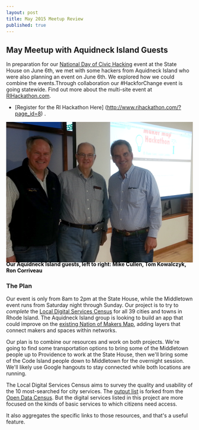 ```yaml
---
layout: post
title: May 2015 Meetup Review
published: true
---
```


## May Meetup with Aquidneck Island Guests

In preparation for our [National Day of Civic Hacking](http://hackforchange.org) event at the State House on June 6th, we met with some hackers from Aquidneck Island who were also planning an event on June 6th.  We explored how we could combine the events.Through collaboration our #HackforChange event is going statewide.  Find out more about the multi-site event at [RIHackathon.com](http://www.rihackathon.com/).

* [Register for the RI Hackathon Here] (http://www.rihackathon.com/?page_id=8) .

![Our Aquidneck Island guests, left to right: Mike Cullen, Tom Kowalczyk, Ron Corriveau](/images/photos/ri-hackathoners-1024.png)

<p style="font-size:14px; font-weight:bold; color:#000; margin-top:-1.5em">Our Aquidneck Island guests, left to right: Mike Cullen, Tom Kowalczyk, Ron Corriveau</p>

### The Plan

Our event is only from 8am to 2pm at the State House, while the Middletown event runs from Saturday night through Sunday. Our project is to try to *complete* the [Local Digital Services Census](http://hackforchange.org/challenges/local-digital-services-census/) for all 39 cities and towns in Rhode Island. The Aquidneck Island group is looking to build an app that could improve on the [existing Nation of Makers Map](https://story.maps.arcgis.com/home/webmap/viewer.html?webmap=ac5f95d3f9774950936282b13dbc00d1), adding layers that connect makers and spaces within networks.

Our plan is to combine our resources and work on both projects. We're going to find some transportation options to bring some of the Middletown people up to Providence to work at the State House, then we'll bring some of the Code Island people down to Middletown for the overnight session. We'll likely use Google hangouts to stay connected while both locations are running.

The Local Digital Services Census aims to survey the quality and usability of the 10 most-searched for city services.  The [output list](https://service-census.herokuapp.com/) is forked from the [Open Data Census](http://us-city.census.okfn.org/). But the digital services listed in this project are more focused on the kinds of basic services to which citizens need access. 

It also aggregates the specific links to those resources, and that's a useful feature.




